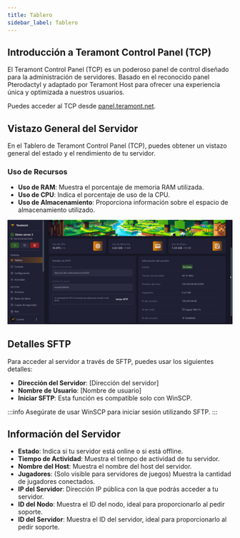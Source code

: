 ```yaml
---
title: Tablero
sidebar_label: Tablero
---
```


## Introducción a Teramont Control Panel (TCP)

El Teramont Control Panel (TCP) es un poderoso panel de control diseñado para la administración de servidores. Basado en el reconocido panel Pterodactyl y adaptado por Teramont Host para ofrecer una experiencia única y optimizada a nuestros usuarios.

Puedes acceder al TCP desde [panel.teramont.net](https://panel.teramont.net).

## Vistazo General del Servidor

En el Tablero de Teramont Control Panel (TCP), puedes obtener un vistazo general del estado y el rendimiento de tu servidor.

### Uso de Recursos

- **Uso de RAM**: Muestra el porcentaje de memoria RAM utilizada.
- **Uso de CPU**: Indica el porcentaje de uso de la CPU.
- **Uso de Almacenamiento**: Proporciona información sobre el espacio de almacenamiento utilizado.

![Vistazo General del Servidor](../../static/tcp/dashboard/D9dsLN.png)

## Detalles SFTP

Para acceder al servidor a través de SFTP, puedes usar los siguientes detalles:

- **Dirección del Servidor**: [Dirección del servidor]
- **Nombre de Usuario**: [Nombre de usuario]
- **Iniciar SFTP**: Esta función es compatible solo con WinSCP.

:::info
Asegúrate de usar WinSCP para iniciar sesión utilizando SFTP.
:::

## Información del Servidor

- **Estado**: Indica si tu servidor está online o si está offline.
- **Tiempo de Actividad**: Muestra el tiempo de actividad de tu servidor.
- **Nombre del Host**: Muestra el nombre del host del servidor.
- **Jugadores**: (Solo visible para servidores de juegos) Muestra la cantidad de jugadores conectados.
- **IP del Servidor**: Dirección IP pública con la que podrás acceder a tu servidor.
- **ID del Nodo**: Muestra el ID del nodo, ideal para proporcionarlo al pedir soporte.
- **ID del Servidor**: Muestra el ID del servidor, ideal para proporcionarlo al pedir soporte.
